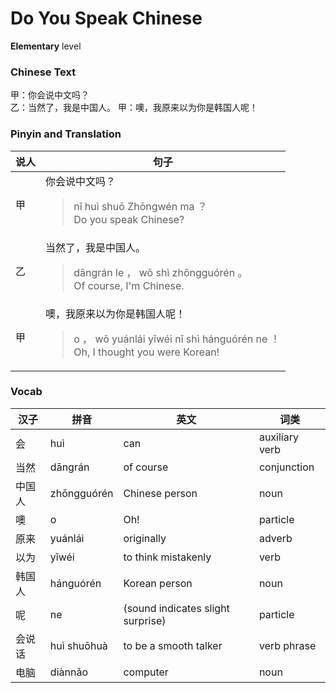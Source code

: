 # Do You Speak Chinese
**Elementary** level
### Chinese Text
甲：你会说中文吗？<br />乙：当然了，我是中国人。
甲：噢，我原来以为你是韩国人呢！

### Pinyin and Translation
|说人|句子|
|----|----|
|甲|你会说中文吗？<blockquote>nǐ huì shuō Zhōngwén ma ？<br />Do you speak Chinese?</blockquote>|
|乙|当然了，我是中国人。<blockquote>dāngrán le ， wǒ shì zhōngguórén 。<br />Of course, I'm Chinese.</blockquote>|
|甲|噢，我原来以为你是韩国人呢！<blockquote>o ， wǒ yuánlái yǐwéi nǐ shì hánguórén ne ！<br />Oh, I thought you were Korean!</blockquote>|
### Vocab
|汉子|拼音|英文|词类|
|----|----|----|----|
|会|huì|can|auxiliary verb|
|当然|dāngrán|of course|conjunction|
|中国人|zhōngguórén|Chinese person|noun|
|噢|o|Oh!|particle|
|原来|yuánlái|originally|adverb|
|以为|yǐwéi|to think mistakenly|verb|
|韩国人|hánguórén|Korean person|noun|
|呢|ne|(sound indicates slight surprise)|particle|
|会说话|huì shuōhuà|to be a smooth talker|verb phrase|
|电脑|diànnǎo|computer|noun|